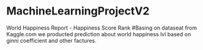 # MachineLearningProjectV2
World Happiness Report - Happiness Score Rank
#Basing on dataseat from Kaggle.com we producted prediction about world happiness lvl based on ginni coefficient and other factures.
